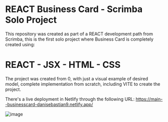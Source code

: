 # REACT Business Card - Scrimba Solo Project

This repository was created as part of a REACT development path from Scrimba, this is the first solo project 
where Business Card is completely created using:

# REACT - JSX - HTML - CSS 

The project was created from 0, with just a visual example of desired model, complete implementation from scratch, 
including VITE to create the project. 

There's a live deployment in Netlify through the following URL: https://main--businesscard-danisebastian9.netlify.app/

![image](https://github.com/danisebastian9/businessCard/assets/44168842/7a1fcbec-ae8f-47e4-89c6-0ba2c590bca7)


